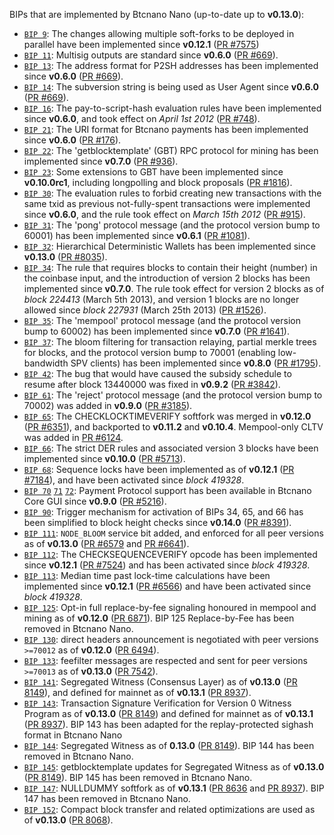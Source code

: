 BIPs that are implemented by Btcnano Nano (up-to-date up to **v0.13.0**):

* [`BIP 9`](https://github.com/btcnano/bips/blob/master/bip-0009.mediawiki): The changes allowing multiple soft-forks to be deployed in parallel have been implemented since **v0.12.1**  ([PR #7575](https://github.com/btcnano/btcnano/pull/7575))
* [`BIP 11`](https://github.com/btcnano/bips/blob/master/bip-0011.mediawiki): Multisig outputs are standard since **v0.6.0** ([PR #669](https://github.com/btcnano/btcnano/pull/669)).
* [`BIP 13`](https://github.com/btcnano/bips/blob/master/bip-0013.mediawiki): The address format for P2SH addresses has been implemented since **v0.6.0** ([PR #669](https://github.com/btcnano/btcnano/pull/669)).
* [`BIP 14`](https://github.com/btcnano/bips/blob/master/bip-0014.mediawiki): The subversion string is being used as User Agent since **v0.6.0** ([PR #669](https://github.com/btcnano/btcnano/pull/669)).
* [`BIP 16`](https://github.com/btcnano/bips/blob/master/bip-0016.mediawiki): The pay-to-script-hash evaluation rules have been implemented since **v0.6.0**, and took effect on *April 1st 2012* ([PR #748](https://github.com/btcnano/btcnano/pull/748)).
* [`BIP 21`](https://github.com/btcnano/bips/blob/master/bip-0021.mediawiki): The URI format for Btcnano payments has been implemented since **v0.6.0** ([PR #176](https://github.com/btcnano/btcnano/pull/176)).
* [`BIP 22`](https://github.com/btcnano/bips/blob/master/bip-0022.mediawiki): The 'getblocktemplate' (GBT) RPC protocol for mining has been implemented since **v0.7.0** ([PR #936](https://github.com/btcnano/btcnano/pull/936)).
* [`BIP 23`](https://github.com/btcnano/bips/blob/master/bip-0023.mediawiki): Some extensions to GBT have been implemented since **v0.10.0rc1**, including longpolling and block proposals ([PR #1816](https://github.com/btcnano/btcnano/pull/1816)).
* [`BIP 30`](https://github.com/btcnano/bips/blob/master/bip-0030.mediawiki): The evaluation rules to forbid creating new transactions with the same txid as previous not-fully-spent transactions were implemented since **v0.6.0**, and the rule took effect on *March 15th 2012* ([PR #915](https://github.com/btcnano/btcnano/pull/915)).
* [`BIP 31`](https://github.com/btcnano/bips/blob/master/bip-0031.mediawiki): The 'pong' protocol message (and the protocol version bump to 60001) has been implemented since **v0.6.1** ([PR #1081](https://github.com/btcnano/btcnano/pull/1081)).
* [`BIP 32`](https://github.com/btcnano/bips/blob/master/bip-0032.mediawiki): Hierarchical Deterministic Wallets has been implemented since **v0.13.0** ([PR #8035](https://github.com/btcnano/btcnano/pull/8035)).
* [`BIP 34`](https://github.com/btcnano/bips/blob/master/bip-0034.mediawiki): The rule that requires blocks to contain their height (number) in the coinbase input, and the introduction of version 2 blocks has been implemented since **v0.7.0**. The rule took effect for version 2 blocks as of *block 224413* (March 5th 2013), and version 1 blocks are no longer allowed since *block 227931* (March 25th 2013) ([PR #1526](https://github.com/btcnano/btcnano/pull/1526)).
* [`BIP 35`](https://github.com/btcnano/bips/blob/master/bip-0035.mediawiki): The 'mempool' protocol message (and the protocol version bump to 60002) has been implemented since **v0.7.0** ([PR #1641](https://github.com/btcnano/btcnano/pull/1641)).
* [`BIP 37`](https://github.com/btcnano/bips/blob/master/bip-0037.mediawiki): The bloom filtering for transaction relaying, partial merkle trees for blocks, and the protocol version bump to 70001 (enabling low-bandwidth SPV clients) has been implemented since **v0.8.0** ([PR #1795](https://github.com/btcnano/btcnano/pull/1795)).
* [`BIP 42`](https://github.com/btcnano/bips/blob/master/bip-0042.mediawiki): The bug that would have caused the subsidy schedule to resume after block 13440000 was fixed in **v0.9.2** ([PR #3842](https://github.com/btcnano/btcnano/pull/3842)).
* [`BIP 61`](https://github.com/btcnano/bips/blob/master/bip-0061.mediawiki): The 'reject' protocol message (and the protocol version bump to 70002) was added in **v0.9.0** ([PR #3185](https://github.com/btcnano/btcnano/pull/3185)).
* [`BIP 65`](https://github.com/btcnano/bips/blob/master/bip-0065.mediawiki): The CHECKLOCKTIMEVERIFY softfork was merged in **v0.12.0** ([PR #6351](https://github.com/btcnano/btcnano/pull/6351)), and backported to **v0.11.2** and **v0.10.4**. Mempool-only CLTV was added in [PR #6124](https://github.com/btcnano/btcnano/pull/6124).
* [`BIP 66`](https://github.com/btcnano/bips/blob/master/bip-0066.mediawiki): The strict DER rules and associated version 3 blocks have been implemented since **v0.10.0** ([PR #5713](https://github.com/btcnano/btcnano/pull/5713)).
* [`BIP 68`](https://github.com/btcnano/bips/blob/master/bip-0068.mediawiki): Sequence locks have been implemented as of **v0.12.1**  ([PR #7184](https://github.com/btcnano/btcnano/pull/7184)), and have been activated since *block 419328*.
* [`BIP 70`](https://github.com/btcnano/bips/blob/master/bip-0070.mediawiki) [`71`](https://github.com/btcnano/bips/blob/master/bip-0071.mediawiki) [`72`](https://github.com/btcnano/bips/blob/master/bip-0072.mediawiki): Payment Protocol support has been available in Btcnano Core GUI since **v0.9.0** ([PR #5216](https://github.com/btcnano/btcnano/pull/5216)).
* [`BIP 90`](https://github.com/btcnano/bips/blob/master/bip-0090.mediawiki): Trigger mechanism for activation of BIPs 34, 65, and 66 has been simplified to block height checks since **v0.14.0** ([PR #8391](https://github.com/btcnano/btcnano/pull/8391)).
* [`BIP 111`](https://github.com/btcnano/bips/blob/master/bip-0111.mediawiki): `NODE_BLOOM` service bit added, and enforced for all peer versions as of **v0.13.0** ([PR #6579](https://github.com/btcnano/btcnano/pull/6579) and [PR #6641](https://github.com/btcnano/btcnano/pull/6641)).
* [`BIP 112`](https://github.com/btcnano/bips/blob/master/bip-0112.mediawiki): The CHECKSEQUENCEVERIFY opcode has been implemented since **v0.12.1** ([PR #7524](https://github.com/btcnano/btcnano/pull/7524)) and has been activated since *block 419328*.
* [`BIP 113`](https://github.com/btcnano/bips/blob/master/bip-0113.mediawiki): Median time past lock-time calculations have been implemented since **v0.12.1** ([PR #6566](https://github.com/btcnano/btcnano/pull/6566)) and have been activated since *block 419328*.
* [`BIP 125`](https://github.com/btcnano/bips/blob/master/bip-0125.mediawiki): Opt-in full replace-by-fee signaling honoured in mempool and mining as of **v0.12.0** ([PR 6871](https://github.com/btcnano/btcnano/pull/6871)). BIP 125 Replace-by-Fee has been removed in Btcnano Nano.
* [`BIP 130`](https://github.com/btcnano/bips/blob/master/bip-0130.mediawiki): direct headers announcement is negotiated with peer versions `>=70012` as of **v0.12.0** ([PR 6494](https://github.com/btcnano/btcnano/pull/6494)).
* [`BIP 133`](https://github.com/btcnano/bips/blob/master/bip-0133.mediawiki): feefilter messages are respected and sent for peer versions `>=70013` as of **v0.13.0** ([PR 7542](https://github.com/btcnano/btcnano/pull/7542)).
* [`BIP 141`](https://github.com/btcnano/bips/blob/master/bip-0141.mediawiki): Segregated Witness (Consensus Layer) as of **v0.13.0** ([PR 8149](https://github.com/btcnano/btcnano/pull/8149)), and defined for mainnet as of **v0.13.1** ([PR 8937](https://github.com/btcnano/btcnano/pull/8937)).
* [`BIP 143`](https://github.com/btcnano/bips/blob/master/bip-0143.mediawiki): Transaction Signature Verification for Version 0 Witness Program as of **v0.13.0** ([PR 8149](https://github.com/btcnano/btcnano/pull/8149)) and defined for mainnet as of **v0.13.1** ([PR 8937](https://github.com/btcnano/btcnano/pull/8937)). BIP 143 has been adapted for the replay-protected sighash format in Btcnano Nano
* [`BIP 144`](https://github.com/btcnano/bips/blob/master/bip-0144.mediawiki): Segregated Witness as of **0.13.0** ([PR 8149](https://github.com/btcnano/btcnano/pull/8149)). BIP 144 has been removed in Btcnano Nano.
* [`BIP 145`](https://github.com/btcnano/bips/blob/master/bip-0145.mediawiki): getblocktemplate updates for Segregated Witness as of **v0.13.0** ([PR 8149](https://github.com/btcnano/btcnano/pull/8149)). BIP 145 has been removed in Btcnano Nano.
* [`BIP 147`](https://github.com/btcnano/bips/blob/master/bip-0147.mediawiki): NULLDUMMY softfork as of **v0.13.1** ([PR 8636](https://github.com/btcnano/btcnano/pull/8636) and [PR 8937](https://github.com/btcnano/btcnano/pull/8937)). BIP 147 has been removed in Btcnano Nano.
* [`BIP 152`](https://github.com/btcnano/bips/blob/master/bip-0152.mediawiki): Compact block transfer and related optimizations are used as of **v0.13.0** ([PR 8068](https://github.com/btcnano/btcnano/pull/8068)).
